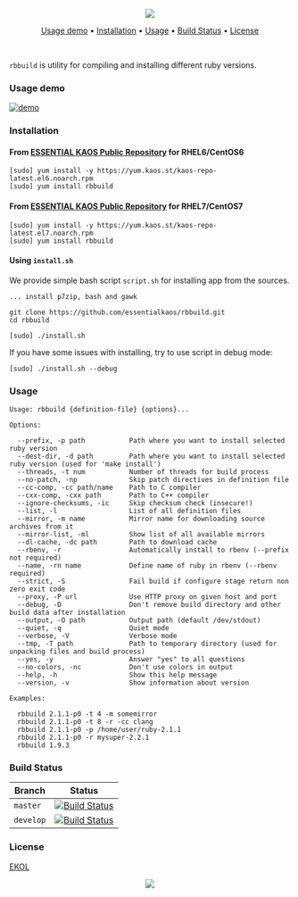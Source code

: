 <p align="center"><a href="#readme"><img src="https://gh.kaos.st/rbbuild.svg"/></a></p>

<p align="center"><a href="#usage-demo">Usage demo</a> • <a href="#installation">Installation</a> • <a href="#usage">Usage</a> • <a href="#build-status">Build Status</a> • <a href="#license">License</a></p>

<br/>

`rbbuild` is utility for compiling and installing different ruby versions.

### Usage demo

[![demo](https://gh.kaos.st/rbbuild-180.gif)](#usage-demo)

### Installation

#### From [ESSENTIAL KAOS Public Repository](https://yum.kaos.st) for RHEL6/CentOS6

```
[sudo] yum install -y https://yum.kaos.st/kaos-repo-latest.el6.noarch.rpm
[sudo] yum install rbbuild
```

#### From [ESSENTIAL KAOS Public Repository](https://yum.kaos.st) for RHEL7/CentOS7

```
[sudo] yum install -y https://yum.kaos.st/kaos-repo-latest.el7.noarch.rpm
[sudo] yum install rbbuild
```

#### Using `install.sh`
We provide simple bash script `script.sh` for installing app from the sources.

```
... install p7zip, bash and gawk

git clone https://github.com/essentialkaos/rbbuild.git
cd rbbuild

[sudo] ./install.sh
```

If you have some issues with installing, try to use script in debug mode:

```
[sudo] ./install.sh --debug
```

### Usage

```
Usage: rbbuild {definition-file} {options}...

Options:

  --prefix, -p path           Path where you want to install selected ruby version
  --dest-dir, -d path         Path where you want to install selected ruby version (used for 'make install')
  --threads, -t num           Number of threads for build process
  --no-patch, -np             Skip patch directives in definition file
  --cc-comp, -cc path/name    Path to C compiler
  --cxx-comp, -cxx path       Path to C++ compiler
  --ignore-checksums, -ic     Skip checksum check (insecure!)
  --list, -l                  List of all definition files
  --mirror, -m name           Mirror name for downloading source archives from it
  --mirror-list, -ml          Show list of all available mirrors
  --dl-cache, -dc path        Path to download cache
  --rbenv, -r                 Automatically install to rbenv (--prefix not required)
  --name, -rn name            Define name of ruby in rbenv (--rbenv required)
  --strict, -S                Fail build if configure stage return non zero exit code
  --proxy, -P url             Use HTTP proxy on given host and port
  --debug, -D                 Don't remove build directory and other build data after installation
  --output, -O path           Output path (default /dev/stdout)
  --quiet, -q                 Quiet mode
  --verbose, -V               Verbose mode
  --tmp, -T path              Path to temporary directory (used for unpacking files and build process)
  --yes, -y                   Answer "yes" to all questions
  --no-colors, -nc            Don't use colors in output
  --help, -h                  Show this help message
  --version, -v               Show information about version

Examples:

  rbbuild 2.1.1-p0 -t 4 -m somemirror
  rbbuild 2.1.1-p0 -t 8 -r -cc clang
  rbbuild 2.1.1-p0 -p /home/user/ruby-2.1.1
  rbbuild 2.1.1-p0 -r mysuper-2.2.1
  rbbuild 1.9.3

```

### Build Status

| Branch | Status |
|--------|--------|
| `master` | [![Build Status](https://travis-ci.org/essentialkaos/rbbuild.svg?branch=master)](https://travis-ci.org/essentialkaos/rbbuild) |
| `develop` | [![Build Status](https://travis-ci.org/essentialkaos/rbbuild.svg?branch=develop)](https://travis-ci.org/essentialkaos/rbbuild) |

### License

[EKOL](https://essentialkaos.com/ekol)

<p align="center"><a href="https://essentialkaos.com"><img src="https://gh.kaos.st/ekgh.svg"/></a></p>
